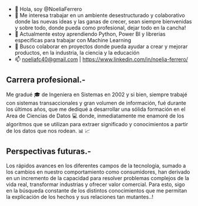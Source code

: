- 👋 Hola, soy @NoeliaFerrero
- 👀 Me interesa trabajar en un ambiente desestructurado y colaborativo donde las nuevas ideas y las ganas de crecer, sean siempre bienvenidas y sobre todo, donde pueda      como profesional, dejar todo en la cancha!
- 🌱 Actualmente estoy aprendiendo Python, Power BI y librerias especificas para trabajar con Machine Learning
- 💞️ Busco colaborar en proyectos donde pueda  ayudar a crear y mejorar productos, en la industria, la ciencia y la educación
- 📫 noeliafc40@gmail.com | https://www.linkedin.com/in/noelia-ferrero/


## Carrera profesional.-

Me gradué 🎓 de Ingeniera en Sistemas en 2002 y si bien, siempre trabajé con sistemas transaccionales y gran volumen de información, fué durante los últimos años, que me dediqué a desarrollar una sólida formación en el Area de Ciencias de Datos 💻 donde, inmediatamente me enamoré de los algoritmos que se utilizan para extraer significado y conocimientos a partir de los datos que nos rodean. 📊 📈


## Perspectivas futuras.-

Los rápidos avances en los diferentes campos de la tecnologia, sumado a los cambios en nuestro comportamiento como consumidores, han derivado en un incremento de la capacidad para resolver problemas complejos de la vida real, transformar industrias y ofrecer valor comercial. Para esto, sigo en la búsqueda constante de los distintos conocimientos que me permitan la explicación de los hechos y sus relaciones tan mutantes..!


<!---
NoeliaFerrero/NoeliaFerrero is a ✨ special ✨ repository because its `README.md` (this file) appears on your GitHub profile.
You can click the Preview link to take a look at your changes.
--->
